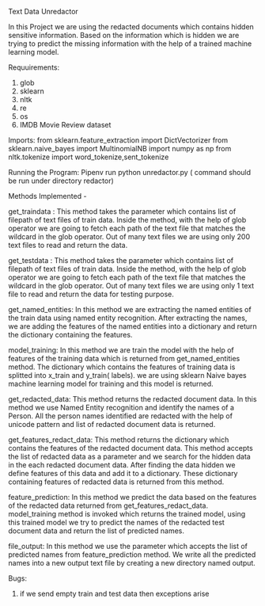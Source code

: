

Text Data Unredactor

In this Project we are using the redacted documents which contains hidden sensitive information. Based on the information which is hidden we
are trying to predict the missing information with the help of a trained machine learning model.

Requuirements:
1. glob     
2. sklearn
3. nltk
4.  re 
5.  os
6. IMDB Movie Review dataset

Imports:
from sklearn.feature_extraction import DictVectorizer
from sklearn.naive_bayes import MultinomialNB
import numpy as np
from nltk.tokenize import word_tokenize,sent_tokenize

Running the Program: Pipenv run python unredactor.py  ( command should be run under directory redactor)

Methods Implemented -

get_traindata :
This method takes the parameter which contains list of filepath of text files of train data. Inside the method, with the help of glob operator we are going to 
fetch each path of the text file that matches the wildcard in the glob operator. Out of many text files we are using only 200 text files to read and return
the data.

get_testdata :
This method takes the parameter which contains list of filepath of text files of train data. Inside the method, with the help of glob operator we are going to 
fetch each path of the text file that matches the wildcard in the glob operator. Out of many text files we are using only 1 text file to read and return
the data for testing purpose.

get_named_entities:
In this method we are extracting the named entities of the train data using named entity recognition. After extracting the names, we are adding the features of the 
named entities into a dictionary and return the dictionary containing the features.

model_training:
In this method we are train the model with the help of features of the training data which is returned from get_named_entities method. The dictionary which contains 
the features of training data is splitted into x_train and y_train( labels). we are using sklearn Naive bayes machine learning model for training and this
model is returned.

get_redacted_data: 
This method returns the redacted document data. In this method we use Named Entity recognition and identify the names of a Person.
All the person names identified are redacted with the help of unicode pattern and list of redacted document data is returned.

get_features_redact_data:
This method returns the dictionary which contains the features of the redacted document data. This method accepts the list of redacted data as a parameter
and we search for the hidden data in the each redacted document data. After finding the data hidden we define features of this data and add it to a
dictionary. These dictionary containing features of redacted data is returned from this method.

feature_prediction:
In this method we predict the data based on the features of the redacted data returned from get_features_redact_data. 
model_training method is invoked which returns the trained model, using this trained model we try to predict the names of the redacted test document 
data and return the list of predicted names.

file_output:
In this method we use the parameter which accepts the list of predicted names from feature_prediction method. We write all the predicted names into a new 
output text file by creating a new directory named output.

Bugs:
1. if we send empty train and test data then exceptions arise

